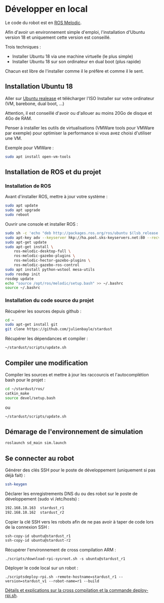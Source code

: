 # Développer en local

Le code du robot est en [ROS Melodic](http://wiki.ros.org/melodic/Installation).

Afin d'avoir un environnement simple d'emploi, l'installation d'Ubuntu version 18 et uniquement cette version est conseillé.

Trois techniques :
- Installer Ubuntu 18 via une machine virtuelle (le plus simple)
- Installer Ubuntu 18 sur son ordinateur en dual boot (plus rapide)

Chacun est libre de l'installer comme il le préfère et comme il le sent.

## Installation Ubuntu 18

Aller sur [Ubuntu realease](http://releases.ubuntu.com/bionic/) et télécharger l'ISO
Installer sur votre ordinateur (VM, barebone, dual boot, ...)

Attention, il est conseillé d'avoir ou d'allouer au moins 20Go de disque et 4Go de RAM.

Penser à installer les outils de virtualisations (VMWare tools pour VMWare par exemple) pour optimiser la performance si vous avez choisi d'utiliser une VM.

Exemple pour VMWare :

```bash
sudo apt install open-vm-tools
```

## Installation de ROS et du projet

### Installation de ROS

Avant d'installer ROS, mettre à jour votre système :

```bash
sudo apt update
sudo apt upgrade
sudo reboot
```

Ouvrir une console et installer ROS :

```bash
sudo sh -c 'echo "deb http://packages.ros.org/ros/ubuntu $(lsb_release -sc) main" > /etc/apt/sources.list.d/ros-latest.list'
sudo apt-key adv --keyserver hkp://ha.pool.sks-keyservers.net:80 --recv-key 421C365BD9FF1F717815A3895523BAEEB01FA116
sudo apt-get update
sudo apt-get install \
	ros-melodic-desktop-full \
	ros-melodic-gazebo-plugins \
	ros-melodic-hector-gazebo-plugins \
	ros-melodic-gazebo-ros-control
sudo apt install python-wstool mesa-utils
sudo rosdep init
rosdep update
echo "source /opt/ros/melodic/setup.bash" >> ~/.bashrc
source ~/.bashrc
```

### Installation du code source du projet

Récupérer les sources depuis github :

```bash
cd ~
sudo apt-get install git
git clone https://github.com/julienbayle/stardust
```

Récupérer les dépendances et compiler :

```bash
~/stardust/scripts/update.sh
```

## Compiler une modification

Compiler les sources et mettre à jour les raccourcis et l'autocomplétion bash pour le projet :

```bash
cd ~/stardust/ros/
catkin_make
source devel/setup.bash
```

ou 

```bash
~/stardust/scripts/update.sh
```

## Démarage de l'environnement de simulation

```bash
roslaunch sd_main sim.launch
```
## Se connecter au robot

Générer des clés SSH pour le poste de développement (uniquement si pas déjà fait) :

```bash
ssh-keygen
```

Déclarer les enregistrements DNS du ou des robot sur le poste de développement (sudo vi /etc/hosts) :
```bash
192.168.10.163	stardust_r1
192.168.10.162	stardust_r2
```

Copier la clé SSH vers les robots afin de ne pas avoir à taper de code lors de la connexion SSH :
```bash
ssh-copy-id ubuntu@stardust_r1
ssh-copy-id ubuntu@stardust-r2
```

Récupérer l'environnement de cross compilation ARM :
```shell
./scripts/download-rpi-sysroot.sh -s ubuntu@stardust_r1
```

Déployer le code local sur un robot :
```shell
./scriptsdeploy-rpi.sh -remote-hostname=stardust_r1 --version=stardust_v1 --robot-name=r1 --build
```

[Détails et explications sur la cross compilation et la commande deploy-rpi.sh](cross_compilation_raspberry.md).

